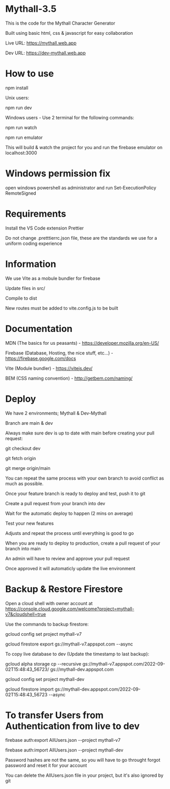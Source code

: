 # Mythall-3.5

This is the code for the Mythall Character Generator

Built using basic html, css & javascript for easy collaboration

Live URL: https://mythall.web.app

Dev URL: https://dev-mythall.web.app

# How to use

npm install

Unix users:

npm run dev

Windows users - Use 2 terminal for the following commands:

npm run watch

npm run emulator

This will build & watch the project for you and run the firebase emulator on localhost:3000

# Windows permission fix

open windows powershell as administrator and run Set-ExecutionPolicy RemoteSigned

# Requirements

Install the VS Code extension Prettier

Do not change .pretttierrc.json file, these are the standards we use for a uniform coding experience

# Information

We use Vite as a mobule bundler for firebase

Update files in src/

Compile to dist

New routes must be added to vite.config.js to be built

# Documentation

MDN (The basics for us peasants) - https://developer.mozilla.org/en-US/

Firebase (Database, Hosting, the nice stuff, etc...) - https://firebase.google.com/docs

Vite (Module bundler) - https://vitejs.dev/

BEM (CSS naming convention) - http://getbem.com/naming/

# Deploy

We have 2 environments; Mythall & Dev-Mythall

Branch are main & dev

Always make sure dev is up to date with main before creating your pull request:

git checkout dev

git fetch origin

git merge origin/main

You can repeat the same process with your own branch to avoid conflict as much as possible.

Once your feature branch is ready to deploy and test, push it to git

Create a pull request from your branch into dev

Wait for the automatic deploy to happen (2 mins on average)

Test your new features

Adjusts and repeat the process until everything is good to go

When you are ready to deploy to production, create a pull request of your branch into main

An admin will have to review and approve your pull request

Once approved it will automaticly update the live environment

# Backup & Restore Firestore

Open a cloud shell with owner account at https://console.cloud.google.com/welcome?project=mythall-v7&cloudshell=true

Use the commands to backup firestore:

gcloud config set project mythall-v7

gcloud firestore export gs://mythall-v7.appspot.com --async

To copy live database to dev (Update the timestamp to last backup):

gcloud alpha storage cp --recursive gs://mythall-v7.appspot.com/2022-09-02T15:48:43_56723/ gs://mythall-dev.appspot.com

gcloud config set project mythall-dev

gcloud firestore import gs://mythall-dev.appspot.com/2022-09-02T15:48:43_56723 --async

# To transfer Users from Authentication from live to dev

firebase auth:export AllUsers.json --project mythall-v7

firebase auth:import AllUsers.json --project mythall-dev

Password hashes are not the same, so you will have to go throught forgot password and reset it for your account

You can delete the AllUsers.json file in your project, but it's also ignored by git
